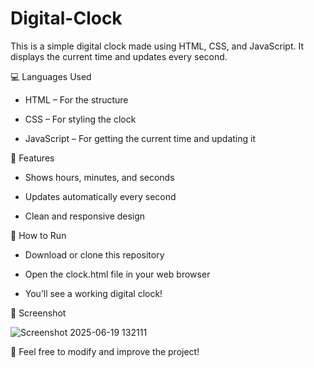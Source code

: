 # Digital-Clock
This is a simple digital clock made using HTML, CSS, and JavaScript. It displays the current time and updates every second.

💻 Languages Used

- HTML – For the structure

- CSS – For styling the clock

- JavaScript – For getting the current time and updating it

🔧 Features

- Shows hours, minutes, and seconds

- Updates automatically every second

- Clean and responsive design

🚀 How to Run

* Download or clone this repository

* Open the clock.html file in your web browser

* You’ll see a working digital clock!
  
📸 Screenshot

![Screenshot 2025-06-19 132111](https://github.com/user-attachments/assets/3a7a862f-4bee-4bc7-ad66-b39d8a3ad342)


🙌 Feel free to modify and improve the project!
